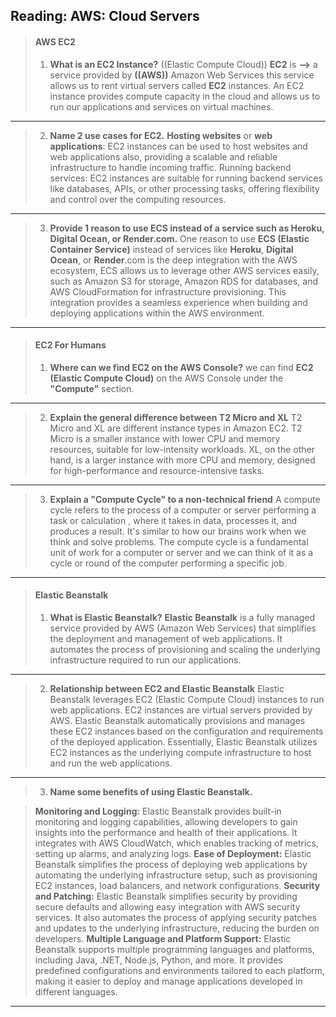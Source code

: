 ## Reading: AWS: Cloud Servers

>#### AWS EC2
>1. **What is an EC2 Instance?**
>((Elastic Compute Cloud)) **EC2** is **-->** a service provided by **((AWS))** Amazon Web Services this service allows us to rent virtual servers called **EC2** instances. An EC2 instance provides compute capacity in the cloud and allows us to run our applications and services on virtual machines.

---

>2. **Name 2 use cases for EC2.**
>**Hosting websites** or **web applications**: EC2 instances can be used to host websites and web applications also, providing a scalable and reliable infrastructure to handle incoming traffic.
>Running backend services: EC2 instances are suitable for running backend services like databases, APIs, or other processing tasks, offering flexibility and control over the computing resources.

---

>3. **Provide 1 reason to use ECS instead of a service such as Heroku, Digital Ocean, or Render.com.**
>One reason to use **ECS (Elastic Container Service)** instead of services like **Heroku**, **Digital Ocean**, or **Render**.com is the deep integration with the AWS ecosystem, ECS allows us to leverage other AWS services easily, such as Amazon S3 for storage, Amazon RDS for databases, and AWS CloudFormation for infrastructure provisioning. This integration provides a seamless experience when building and deploying applications within the AWS environment.

---

>#### EC2 For Humans
>1. **Where can we find EC2 on the AWS Console?**
>we can find **EC2 (Elastic Compute Cloud)** on the AWS Console under the **"Compute"** section.

---

>2. **Explain the general difference between T2 Micro and XL**
>T2 Micro and XL are different instance types in Amazon EC2. 
T2 Micro is a smaller instance with lower CPU and memory resources, suitable for low-intensity workloads. XL, on the other hand, is a larger instance with more CPU and memory, designed for high-performance and resource-intensive tasks.

---

>3. **Explain a "Compute Cycle" to a non-technical friend**
>A compute cycle refers to the process of a computer or server performing a task or calculation , where it takes in data, processes it, and produces a result. It's similar to how our brains work when we think and solve problems. The compute cycle is a fundamental unit of work for a computer or server and we can think of it as a cycle or round of the computer performing a specific job.

---

>#### Elastic Beanstalk
>1. **What is Elastic Beanstalk?**
>**Elastic Beanstalk** is a fully managed service provided by AWS (Amazon Web Services) that simplifies the deployment and management of web applications. It automates the process of provisioning and scaling the underlying infrastructure required to run our applications.

---


>2. **Relationship between EC2 and Elastic Beanstalk**
>Elastic Beanstalk leverages EC2 (Elastic Compute Cloud) instances to run web applications. EC2 instances are virtual servers provided by AWS. Elastic Beanstalk automatically provisions and manages these EC2 instances based on the configuration and requirements of the deployed application. Essentially, Elastic Beanstalk utilizes EC2 instances as the underlying compute infrastructure to host and run the web applications.

---

>3. **Name some benefits of using Elastic Beanstalk.**

>**Monitoring and Logging:** Elastic Beanstalk provides built-in monitoring and logging capabilities, allowing developers to gain insights into the performance and health of their applications. It integrates with AWS CloudWatch, which enables tracking of metrics, setting up alarms, and analyzing logs.
>**Ease of Deployment:** Elastic Beanstalk simplifies the process of deploying web applications by automating the underlying infrastructure setup, such as provisioning EC2 instances, load balancers, and network configurations.
>**Security and Patching:** Elastic Beanstalk simplifies security by providing secure defaults and allowing easy integration with AWS security services. It also automates the process of applying security patches and updates to the underlying infrastructure, reducing the burden on developers.
>**Multiple Language and Platform Support:** Elastic Beanstalk supports multiple programming languages and platforms, including Java, .NET, Node.js, Python, and more. It provides predefined configurations and environments tailored to each platform, making it easier to deploy and manage applications developed in different languages.

---
